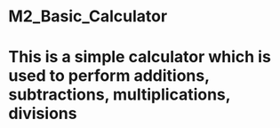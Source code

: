 # M2_Basic_Calculator
# This is a simple calculator which is used to perform additions, subtractions, multiplications, divisions
